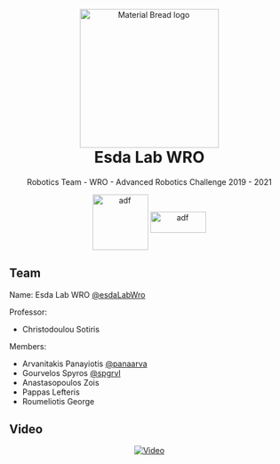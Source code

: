 
<p align="center" style="margin-bottom: 0px !important;">
  <img width="250" src="https://dih.esdalab.ece.uop.gr/network/image?networkId=e0e1520a-5ab1-4e43-82af-257772a2bedd" alt="Material Bread logo" align="center">
</p>
<h1 align="center" style="margin-top: 0px !important;">Esda Lab WRO</h1>


<p align="center" >Robotics Team - WRO - Advanced Robotics Challenge 2019 - 2021 </p>

<p align="center" style="margin-bottom: 0px !important;">
  <a href="https://www.facebook.com/wro.esda"><img width="100" src="https://upload.wikimedia.org/wikipedia/commons/thumb/7/7c/Facebook_New_Logo_%282015%29.svg/1200px-Facebook_New_Logo_%282015%29.svg.png" alt="adf" align="center"></a>
  <a href="https://www.youtube.com/channel/UCJmddOv-XHiSvX4aMkn_y7w"><img width="100" height="38" src="https://fdn.gsmarena.com/imgroot/news/21/02/youtube-android-4k-playback-option/-1220x526/gsmarena_000.jpg" alt="adf" align="center"></a>
  
</p>

## Team
Name: Esda Lab WRO [@esdaLabWro]( https://github.com/esdaLabWro )

Professor:
- Christodoulou Sotiris

Members:
- Arvanitakis Panayiotis [@panaarva]( https://github.com/panaarva )
- Gourvelos Spyros [@spgrvl]( https://github.com/spgrvl )
- Anastasopoulos Zois
- Pappas Lefteris
- Roumeliotis George
## Video

<div align="center">
  
  [![Video](http://img.youtube.com/vi/g3FIFQtoUoU/0.jpg)](https://www.youtube.com/watch?v=g3FIFQtoUoU&ab_channel=ESDALab)
  
</div>
